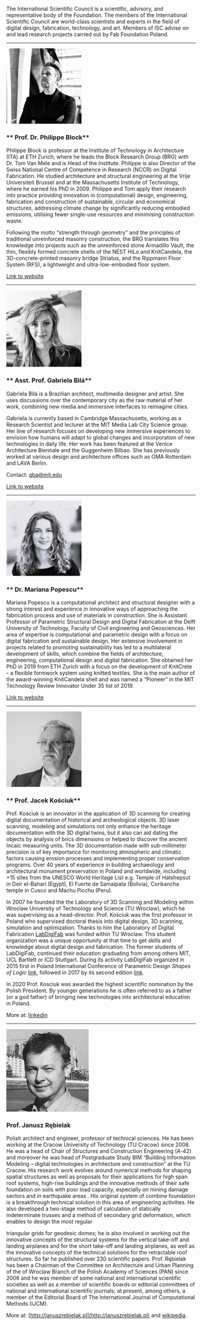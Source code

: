 


The International Scientific Council is a scientific, advisory, and representative body of the Foundation. The members of the International Scientific Council are world-class scientists and experts in the field of digital design, fabrication, technology, and art. Members of ISC advise on and lead research projects carried out by Fab Foundation Poland.

____________________________
![](../assets/research/philippe-block.png)
### ** Prof. Dr. Philippe Block**

Philippe Block is professor at the Institute of Technology in Architecture (ITA) at ETH Zurich, where he leads the Block Research Group (BRG) with Dr. Tom Van Mele and is Head of the Institute. Philippe is also Director of the Swiss National Centre of Competence in Research (NCCR) on Digital Fabrication. He studied architecture and structural engineering at the Vrije Universiteit Brussel and at the Massachusetts Institute of Technology, where he earned his PhD in 2009. Philippe and Tom apply their research into practice providing innovation in (computational) design, engineering, fabrication and construction of sustainable, circular and economical structures, addressing climate change by significantly reducing embodied emissions, utilising fewer single-use resources and minimising construction waste.

Following the motto “strength through geometry” and the principles of traditional unreinforced masonry construction, the BRG translates this knowledge into projects such as the unreinforced stone Armadillo Vault, the thin, flexibly formed concrete shells of the NEST HiLo and KnitCandela, the 3D-concrete-printed masonry bridge Striatus, and the Rippmann Floor System (RFS), a lightweight and ultra-low-embodied floor system.

[Link to website](https://block.arch.ethz.ch/)
____________________________
![](../assets/research/GabiBila.png)
### ** Asst. Prof.  Gabriela Bìlá**

Gabriela Bìlá is a Brazilian architect, multimedia designer and artist. She uses discussions over the contemporary city as the raw material of her work, combining new media and immersive interfaces to reimagine cities.

Gabriela is currently based in Cambridge Massachusetts, working as a Research Scientist and lecturer at the MIT Media Lab City Science group. Her line of research focuses on developing new immersive experiences to envision how humans will adapt to global changes and incorporation of new technologies in daily life. Her work has been featured at the Venice Architecture Biennale and the Guggenheim Bilbao. She has previously worked at various design and architecture offices such as OMA Rotterdam and LAVA Berlin.

Contact: gba@mit.edu

[Link to website](https://www.media.mit.edu/people/gba/overview/)





____________________________
![](../assets/research/MarianaPopescu.jpg)
### ** Dr. Mariana Popescu**

Mariana Popescu is a computational architect and structural designer with a strong interest and experience in innovative ways of approaching the fabrication process and use of materials in construction. She is Assistant Professor of Parametric Structural Design
and Digital Fabrication at the Delft University of Technology, Faculty of Civil engineering and Geosciences. Her area of expertise is computational and parametric design with a focus on digital fabrication and sustainable design. Her extensive involvement
in projects related to promoting sustainability has led to a multilateral development of skills, which combine the fields of architecture, engineering, computational design and digital fabrication. She obtained her PhD in 2019 from ETH Zurich with a focus
on the development of KnitCrete - a flexible formwork system using knitted textiles. She is the main author of the award-winning KnitCandela shell and was named a “Pioneer” in the MIT Technology Review Innovator Under 35 list of 2019.

[Link to website](http://maadpope.com/)


____________________________
![](../assets/research/jacek-kosciuk.jpg)
### ** Prof. Jacek Kościuk**

Prof. Kościuk is an innovator in the application of 3D scanning for creating digital documentation of historical and archeological objects. 3D laser scanning, modeling and simulations not only enhance the heritage documentation with the 3D digital twins, but it also can aid dating the objects by analysis of brics dimensions or helped to discover the ancient Incaic measuring units. The 3D documentation made with sub-millimeter precision is of key importance for monitoring atmospheric and climatic factors causing erosion processes and implementing proper conservation programs. Over 40 years of experience in building archaeology and architectural monument preservation in Poland and worldwide, including +15 sites from the UNESCO World Heritage List e.g.  Temple of Hatshepsut in Deir el-Bahari (Egypt), El Fuerte de Samaipata (Bolivia), Corikancha temple in Cusco and  Machu Picchu (Peru).

In 2007 he founded the  the Laboratory of 3D Scanning and Modeling within Wroclaw University of Technology and Science (TU Wroclaw), which he was supervising as a head-director. Prof. Kościuk was the first professor in Poland who supervised doctoral thesis into digital design, 3D scanning, simulation and optimization. Thanks to him the Laboratory of Digital Fabrication [LabDigiFab](https://labdigifab.wordpress.com/) was funded within TU Wroclaw. This student organization was a unique opportunity at that time to get skills and knowledge about digital design and fabrication. The former students of LabDigiFab, continued their education graduating from among others MIT, UCL Bartlett or ICD Stuttgart.  During its activity LabDigiFab organized in 2015 first in Poland International Conference of Parametric Design *Shapes of Logic* [link](https://shapesoflogic.wordpress.com/), followed in 2017 by its second edition [link](https://es-la.facebook.com/shapesoflogic/).

In 2020 Prof. Kosciuk was awarded the highest scientific nomination by the Polish President. By younger generations he is often referred to as a father (or a god father) of bringing new technologies into architectural education in Poland.

More at: [linkedin](https://www.linkedin.com/in/jacek-ko%C5%9Bciuk-1347452/)



____________________________

![](../assets/research/janusz-rebielak.jpg)
### **Prof. Janusz Rębielak**

Polish architect and engineer, professor of technical sciences. He has been working at
the Cracow University of Technology (TU
Cracow) since 2008. He was a head of Chair
of Structures and Construction Engineering
(A-42) and moreover he was head of
Postgraduate Study BIM “Building Information
Modeling – digital technologies in
architecture and construction” at the TU
Cracow.
His research work evolves around numerical
methods for shaping spatial structures as
well as proposals for their applications for
high span roof systems, high-rise buildings
and the innovative methods of their safe
foundation on soils with poor load capacity,
especially on mining damage sectors and in
earthquake areas . His original system of
combine foundation is a breakthrough
technical solution in this area of
engineering activities. He also developed a
two-stage method of calculation of
statically indeterminate trusses and a
method of secondary grid deformation, which
enables to design the most regular

triangular grids for geodesic domes; he is
also involved in working out the innovative
concepts of the structural systems for the
vertical take-off and landing airplanes and
for the short take-off and landing
airplanes, as well as the innovative
concepts of the technical solutions for the
retractable roof structures. So far he
published over 230 scientific papers.
Prof. Rębielak has been a Chairman of the
Committee on Architecture and Urban Planning
of the of Wroclaw Branch of the Polish Academy
of Sciences (PAN) since 2006 and he was member
of some national and international scientific
societies as well as a member of scientific
boards or editorial committees of national and
international scientific journals; at present,
among others, a member of the Editorial Board of
The International Journal of Computational
Methods (IJCM).

More at: [http://januszrebielak.pl](http://januszrebielak.pl) and [wikipedia](https://pl.wikipedia.org/wiki/Janusz_R%C4%99bielak).
